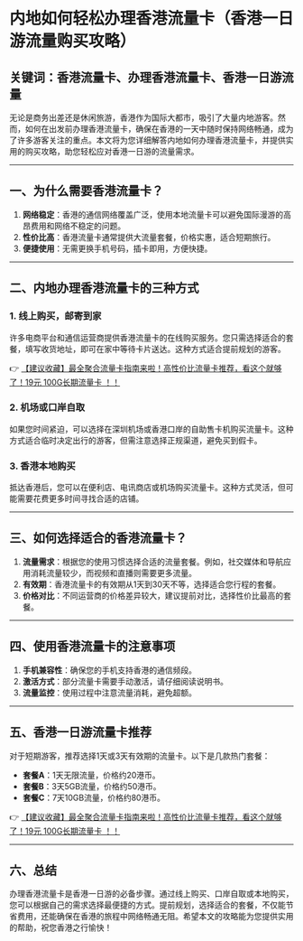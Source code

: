 # 内地如何轻松办理香港流量卡（香港一日游流量购买攻略）

## 关键词：香港流量卡、办理香港流量卡、香港一日游流量

无论是商务出差还是休闲旅游，香港作为国际大都市，吸引了大量内地游客。然而，如何在出发前办理香港流量卡，确保在香港的一天中随时保持网络畅通，成为了许多游客关注的重点。本文将为您详细解答内地如何办理香港流量卡，并提供实用的购买攻略，助您轻松应对香港一日游的流量需求。

---

## 一、为什么需要香港流量卡？

1. **网络稳定**：香港的通信网络覆盖广泛，使用本地流量卡可以避免国际漫游的高昂费用和网络不稳定的问题。
2. **性价比高**：香港流量卡通常提供大流量套餐，价格实惠，适合短期旅行。
3. **便捷使用**：无需更换手机号码，插卡即用，方便快捷。

---

## 二、内地办理香港流量卡的三种方式

### 1. 线上购买，邮寄到家
许多电商平台和通信运营商提供香港流量卡的在线购买服务。您只需选择适合的套餐，填写收货地址，即可在家中等待卡片送达。这种方式适合提前规划的游客。

👉 [【建议收藏】最全聚合流量卡指南来啦！高性价比流量卡推荐，看这个就够了！19元 100G长期流量卡 ！！](https://bit.ly/Liuliangka)

### 2. 机场或口岸自取
如果您时间紧迫，可以选择在深圳机场或香港口岸的自助售卡机购买流量卡。这种方式适合临时决定出行的游客，但需注意选择正规渠道，避免买到假卡。

### 3. 香港本地购买
抵达香港后，您可以在便利店、电讯商店或机场购买流量卡。这种方式灵活，但可能需要花费更多时间寻找合适的店铺。

---

## 三、如何选择适合的香港流量卡？

1. **流量需求**：根据您的使用习惯选择合适的流量套餐。例如，社交媒体和导航应用消耗流量较少，而视频和直播则需要更多流量。
2. **有效期**：香港流量卡的有效期从1天到30天不等，选择适合您行程的套餐。
3. **价格对比**：不同运营商的价格差异较大，建议提前对比，选择性价比最高的套餐。

---

## 四、使用香港流量卡的注意事项

1. **手机兼容性**：确保您的手机支持香港的通信频段。
2. **激活方式**：部分流量卡需要手动激活，请仔细阅读说明书。
3. **流量监控**：使用过程中注意流量消耗，避免超额。

---

## 五、香港一日游流量卡推荐

对于短期游客，推荐选择1天或3天有效期的流量卡。以下是几款热门套餐：

- **套餐A**：1天无限流量，价格约20港币。
- **套餐B**：3天5GB流量，价格约50港币。
- **套餐C**：7天10GB流量，价格约80港币。

👉 [【建议收藏】最全聚合流量卡指南来啦！高性价比流量卡推荐，看这个就够了！19元 100G长期流量卡 ！！](https://bit.ly/Liuliangka)

---

## 六、总结

办理香港流量卡是香港一日游的必备步骤。通过线上购买、口岸自取或本地购买，您可以根据自己的需求选择最便捷的方式。提前规划，选择适合的套餐，不仅能节省费用，还能确保在香港的旅程中网络畅通无阻。希望本文的攻略能为您提供实用的帮助，祝您香港之行愉快！